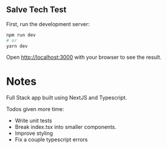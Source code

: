 ## Salve Tech Test

First, run the development server:

```bash
npm run dev
# or
yarn dev
```

Open [http://localhost:3000](http://localhost:3000) with your browser to see the result.

# Notes

Full Stack app built using NextJS and Typescript.

Todos given more time:

- Write unit tests
- Break index.tsx into smaller components.
- Improve styling
- Fix a couple typescript errors
